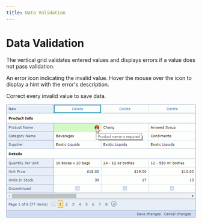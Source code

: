 ```yaml
---
title: Data Validation
---
```

# Data Validation

The vertical grid validates entered values and displays errors if a value does not pass validation.

An error icon indicating the invalid value. Hover the mouse over the icon to display a hint with the error's description.

Correct every invalid value to save data. 


![eud-grid-validation](../../images/vertical-grid-validation.png)







 



